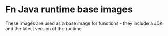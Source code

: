 # Fn Java runtime base images

These images are used as a base image for functions - they include a JDK and the latest version of the runtime 